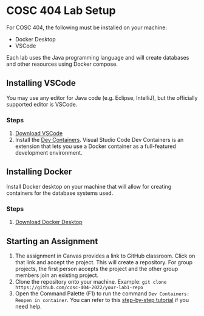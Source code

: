 # COSC 404 Lab Setup

For COSC 404, the following must be installed on your machine:
 - Docker Desktop
 - VSCode

Each lab uses the Java programming language and will create databases and other resources using Docker compose.

## Installing VSCode

You may use any editor for Java code (e.g. Eclipse, IntelliJ), but the officially supported editor is VSCode.

### Steps

1) [Download VSCode](https://code.visualstudio.com/Download)
2) Install the [Dev Containers](https://marketplace.visualstudio.com/items?itemName=ms-vscode-remote.remote-containers). Visual Studio Code Dev Containers is an extension that lets you use a Docker container as a full-featured development environment.

## Installing Docker

Install Docker desktop on your machine that will allow for creating containers for the database systems used.

### Steps

1) [Download Docker Desktop](https://www.docker.com/products/docker-desktop)

## Starting an Assignment

1) The assignment in Canvas provides a link to GitHub classroom. Click on that link and accept the project. This will create a repository. For group projects, the first person accepts the project and the other group members join an existing project.
2) Clone the repository onto your machine. Example: `git clone https://github.com/cosc-404-2022/your-lab1-repo`
3) Open the Command Palette (F1) to run the command
```Dev Containers: Reopen in container```. You can refer to this [step-by-step tutorial](https://code.visualstudio.com/docs/devcontainers/tutorial) if you need help.
